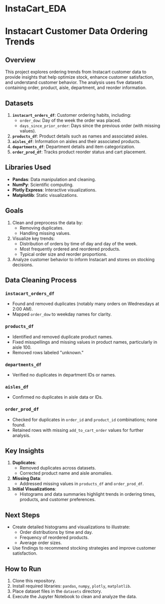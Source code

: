 # InstaCart_EDA
# Instacart Customer Data Ordering Trends

## Overview
This project explores ordering trends from Instacart customer data to provide insights that help optimize stock, enhance customer satisfaction, and understand customer behavior. The analysis uses five datasets containing order, product, aisle, department, and reorder information.

## Datasets
1. **`instacart_orders_df`**: Customer ordering habits, including:
   - `order_dow`: Day of the week the order was placed.
   - `days_since_prior_order`: Days since the previous order (with missing values).
2. **`products_df`**: Product details such as names and associated aisles.
3. **`aisles_df`**: Information on aisles and their associated products.
4. **`departments_df`**: Department details and item categorization.
5. **`order_prod_df`**: Tracks product reorder status and cart placement.

## Libraries Used
- **Pandas**: Data manipulation and cleaning.
- **NumPy**: Scientific computing.
- **Plotly Express**: Interactive visualizations.
- **Matplotlib**: Static visualizations.

## Goals
1. Clean and preprocess the data by:
   - Removing duplicates.
   - Handling missing values.
2. Visualize key trends:
   - Distribution of orders by time of day and day of the week.
   - Most frequently ordered and reordered products.
   - Typical order size and reorder proportions.
3. Analyze customer behavior to inform Instacart and stores on stocking decisions.

## Data Cleaning Process
### `instacart_orders_df`
- Found and removed duplicates (notably many orders on Wednesdays at 2:00 AM).
- Mapped `order_dow` to weekday names for clarity.

### `products_df`
- Identified and removed duplicate product names.
- Fixed misspellings and missing values in product names, particularly in aisle 100.
- Removed rows labeled "unknown."

### `departments_df`
- Verified no duplicates in department IDs or names.

### `aisles_df`
- Confirmed no duplicates in aisle data or IDs.

### `order_prod_df`
- Checked for duplicates in `order_id` and `product_id` combinations; none found.
- Retained rows with missing `add_to_cart_order` values for further analysis.

## Key Insights
1. **Duplicates**:
   - Removed duplicates across datasets.
   - Corrected product name and aisle anomalies.
2. **Missing Data**:
   - Addressed missing values in `products_df` and `order_prod_df`.
3. **Initial Visualizations**:
   - Histograms and data summaries highlight trends in ordering times, products, and customer preferences.

## Next Steps
- Create detailed histograms and visualizations to illustrate:
  - Order distributions by time and day.
  - Frequency of reordered products.
  - Average order sizes.
- Use findings to recommend stocking strategies and improve customer satisfaction.

## How to Run
1. Clone this repository.
2. Install required libraries: `pandas`, `numpy`, `plotly`, `matplotlib`.
3. Place dataset files in the `datasets` directory.
4. Execute the Jupyter Notebook to clean and analyze the data.
